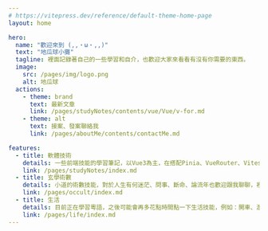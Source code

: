 ```yaml
---
# https://vitepress.dev/reference/default-theme-home-page
layout: home

hero:
  name: "歡迎來到 (,,・ω・,,)"
  text: "地瓜球小攤"
  tagline: 裡面記錄著自己的一些學習和自介，也歡迎大家來看看有沒有你需要的東西。
  image:
    src: /pages/img/logo.png
    alt: 地瓜球
  actions:
    - theme: brand
      text: 最新文章
      link: /pages/studyNotes/contents/vue/Vue/v-for.md
    - theme: alt
      text: 接案、發案聯絡我
      link: /pages/aboutMe/contents/contactMe.md

features:
  - title: 軟體技術
    details: 一些前端技能的學習筆記，以Vue3為主，在搭配Pinia、VueRouter、Vitest、Axios。往後會在學習TypeScript、Websocket、在搭配一些遊戲引擎，目前以這方向前進中。
    link: /pages/studyNotes/index.md
  - title: 玄學術數
    details: 小道的術數技能，對於人生有何迷茫、問事、斷命、論流年也歡迎跟我聊聊，裡面也有放一些經驗、問術筆記，有想要學習的可以來看看。
    link: /pages/occult/index.md
  - title: 生活
    details: 目前正在學習粵語，之後可能會再多花點時間點一下生活技能，例如：開車、游泳、做菜、等等......
    link: /pages/life/index.md
---
```

